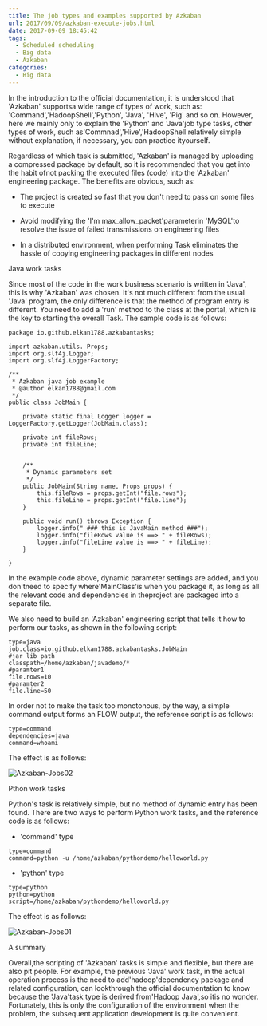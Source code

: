 ```yaml
---
title: The job types and examples supported by Azkaban
url: 2017/09/09/azkaban-execute-jobs.html
date: 2017-09-09 18:45:42
tags:
  - Scheduled scheduling
  - Big data
  - Azkaban
categories:
  - Big data
---
```



In the introduction to the official documentation, it is understood that 'Azkaban' supportsa wide range of types of work, such as: 'Command','HadoopShell','Python', 'Java', 'Hive', 'Pig' and so on. However, here we mainly only to explain the 'Python' and 'Java'job type tasks, other types of work, such as'Commnad','Hive','HadoopShell'relatively simple without explanation, if necessary, you can practice ityourself. 

Regardless of which task is submitted, 'Azkaban' is managed by uploading a compressed package by default, so it is recommended that you get into the habit ofnot packing the executed files (code) into the 'Azkaban' engineering package. The benefits are obvious, such as:

- The project is created so fast that you don't need to pass on some files to execute

- Avoid modifying the 'I'm max_allow_packet'parameterin 'MySQL'to resolve the issue of failed transmissions on engineering files

- In a distributed environment, when performing Task eliminates the hassle of copying engineering packages in different nodes


<!--more-->

Java work tasks

Since most of the code in the work business scenario is written in 'Java', this is why 'Azkaban' was chosen. It's not much different from the usual 'Java' program, the only difference is that the method of program entry is different. You need to add a 'run' method to the class at the portal, which is the key to starting the overall Task. The sample code is as follows:

```
package io.github.elkan1788.azkabantasks;

import azkaban.utils. Props;
import org.slf4j.Logger;
import org.slf4j.LoggerFactory;

/**
 * Azkaban java job example
 * @author elkan1788@gmail.com
 */
public class JobMain {

    private static final Logger logger = LoggerFactory.getLogger(JobMain.class);

    private int fileRows;
    private int fileLine;


    /**
     * Dynamic parameters set
     */
    public JobMain(String name, Props props) {
        this.fileRows = props.getInt("file.rows");
        this.fileLine = props.getInt("file.line");
    }

    public void run() throws Exception {
        logger.info(" ### this is JavaMain method ###");
        logger.info("fileRows value is ==> " + fileRows);
        logger.info("fileLine value is ==> " + fileLine);
    }

}
```

In the example code above, dynamic parameter settings are added, and you don'tneed to specify where'MainClass'is when you package it, as long as all the relevant code and dependencies in theproject are packaged into a separate file. 

We also need to build an 'Azkaban' engineering script that tells it how to perform our tasks, as shown in the following script:

```
type=java
job.class=io.github.elkan1788.azkabantasks.JobMain
#jar lib path
classpath=/home/azkaban/javademo/*
#paramter1
file.rows=10
#paramter2
file.line=50
```

In order not to make the task too monotonous, by the way, a simple command output forms an FLOW output, the reference script is as follows:

```
type=command
dependencies=java
command=whoami
```

The effect is as follows:

![Azkaban-Jobs02](http://imgs.lisenhui.cn/2017/09-09-azkaban-jobs-02.png)

Pthon work tasks

Python's task is relatively simple, but no method of dynamic entry has been found. There are two ways to perform Python work tasks, and the reference code is as follows:

- 'command' type

```
type=command
command=python -u /home/azkaban/pythondemo/helloworld.py
```

- 'python' type

```
type=python
python=python
script=/home/azkaban/pythondemo/helloworld.py
```

The effect is as follows:

![Azkaban-Jobs01](http://imgs.lisenhui.cn/2017/09-09-azkaban-jobs-01.png)

A summary

Overall,the scripting of 'Azkaban' tasks is simple and flexible, but there are also pit people. For example, the previous 'Java' work task, in the actual operation process is the need to add'hadoop'dependency package and related configuration, can lookthrough the official documentation to know because the 'Java'task type is derived from'Hadoop Java',so itis no wonder. Fortunately, this is only the configuration of the environment when the problem, the subsequent application development is quite convenient. 